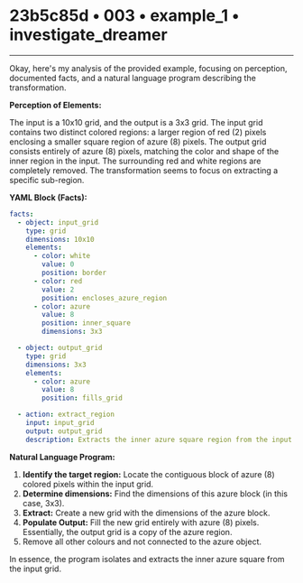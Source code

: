# 23b5c85d • 003 • example_1 • investigate_dreamer

---
Okay, here's my analysis of the provided example, focusing on perception, documented facts, and a natural language program describing the transformation.

**Perception of Elements:**

The input is a 10x10 grid, and the output is a 3x3 grid. The input grid contains two distinct colored regions: a larger region of red (2) pixels enclosing a smaller square region of azure (8) pixels.  The output grid consists entirely of azure (8) pixels, matching the color and shape of the inner region in the input. The surrounding red and white regions are completely removed. The transformation seems to focus on extracting a specific sub-region.

**YAML Block (Facts):**



```yaml
facts:
  - object: input_grid
    type: grid
    dimensions: 10x10
    elements:
      - color: white
        value: 0
        position: border
      - color: red
        value: 2
        position: encloses_azure_region
      - color: azure
        value: 8
        position: inner_square
        dimensions: 3x3

  - object: output_grid
    type: grid
    dimensions: 3x3
    elements:
      - color: azure
        value: 8
        position: fills_grid

  - action: extract_region
    input: input_grid
    output: output_grid
    description: Extracts the inner azure square region from the input grid.
```



**Natural Language Program:**

1.  **Identify the target region:** Locate the contiguous block of azure (8) colored pixels within the input grid.
2.  **Determine dimensions:** Find the dimensions of this azure block (in this case, 3x3).
3.  **Extract:** Create a new grid with the dimensions of the azure block.
4.  **Populate Output:** Fill the new grid entirely with azure (8) pixels. Essentially, the output grid is a copy of the azure region.
5. Remove all other colours and not connected to the azure object.

In essence, the program isolates and extracts the inner azure square from the input grid.

